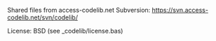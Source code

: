 Shared files from access-codelib.net 
Subversion: https://svn.access-codelib.net/svn/codelib/

License: BSD (see _codelib/license.bas)
